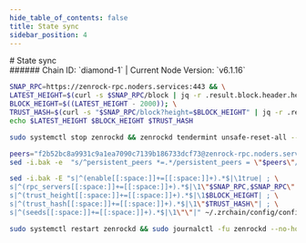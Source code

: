 ```yaml
---
hide_table_of_contents: false
title: State sync
sidebar_position: 4
---
```


<div class="h1-with-icon icon-zenrock">
# State sync
</div>
###### Chain ID: `diamond-1` | Current Node Version: `v6.1.16`

```bash
SNAP_RPC=https://zenrock-rpc.noders.services:443 && \
LATEST_HEIGHT=$(curl -s $SNAP_RPC/block | jq -r .result.block.header.height); \
BLOCK_HEIGHT=$((LATEST_HEIGHT - 2000)); \
TRUST_HASH=$(curl -s "$SNAP_RPC/block?height=$BLOCK_HEIGHT" | jq -r .result.block_id.hash) && \
echo $LATEST_HEIGHT $BLOCK_HEIGHT $TRUST_HASH
```
```bash
sudo systemctl stop zenrockd && zenrockd tendermint unsafe-reset-all --home ~/.zrchain --keep-addr-book
```
```bash
peers="f2b52bc8a9931c9a1ea7090c7139b186733dcf73@zenrock-rpc.noders.services:49656"
sed -i.bak -e  "s/^persistent_peers *=.*/persistent_peers = \"$peers\"/" ~/.zrchain/config/config.toml
```
```bash
sed -i.bak -E "s|^(enable[[:space:]]+=[[:space:]]+).*$|\1true| ; \
s|^(rpc_servers[[:space:]]+=[[:space:]]+).*$|\1\"$SNAP_RPC,$SNAP_RPC\"| ; \
s|^(trust_height[[:space:]]+=[[:space:]]+).*$|\1$BLOCK_HEIGHT| ; \
s|^(trust_hash[[:space:]]+=[[:space:]]+).*$|\1\"$TRUST_HASH\"| ; \
s|^(seeds[[:space:]]+=[[:space:]]+).*$|\1\"\"|" ~/.zrchain/config/config.toml
```
```bash
sudo systemctl restart zenrockd && sudo journalctl -fu zenrockd --no-hostname -o cat
```
